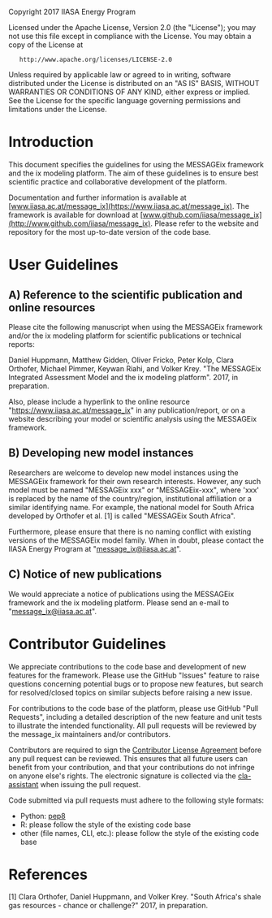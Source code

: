    Copyright 2017 IIASA Energy Program

   Licensed under the Apache License, Version 2.0 (the "License");
   you may not use this file except in compliance with the License.
   You may obtain a copy of the License at

       http://www.apache.org/licenses/LICENSE-2.0

   Unless required by applicable law or agreed to in writing, software
   distributed under the License is distributed on an "AS IS" BASIS,
   WITHOUT WARRANTIES OR CONDITIONS OF ANY KIND, either express or implied.
   See the License for the specific language governing permissions and
   limitations under the License.


Introduction
============

This document specifies the guidelines for using the MESSAGEix framework and the ix modeling platform.
The aim of these guidelines is to ensure best scientific practice and collaborative development of the platform.

Documentation and further information is available at [www.iiasa.ac.at/message_ix](https://www.iiasa.ac.at/message_ix).
The framework is available for download at [www.github.com/iiasa/message_ix](http://www.github.com/iiasa/message_ix).
Please refer to the website and repository for the most up-to-date version of the code base.


User Guidelines
===============

A) Reference to the scientific publication and online resources
---------------------------------------------------------------

Please cite the following manuscript when using the MESSAGEix framework and/or the ix modeling platform 
for scientific publications or technical reports:

  Daniel Huppmann, Matthew Gidden, Oliver Fricko, Peter Kolp, 
  Clara Orthofer, Michael Pimmer, Keywan Riahi, and Volker Krey. 
  "The MESSAGEix Integrated Assessment Model and the ix modeling platform". 
  2017, in preparation. 

Also, please include a hyperlink to the online resource "https://www.iiasa.ac.at/message_ix" 
in any publication/report, or on a website describing your model or scientific analysis using the MESSAGEix framework.

B) Developing new model instances
---------------------------------

Researchers are welcome to develop new model instances using the MESSAGEix framework 
for their own research interests. However, any such model must be named "MESSAGEix xxx" or "MESSAGEix-xxx",
where 'xxx' is replaced by the name of the country/region, institutional affiliation or a similar identifying name.
For example, the national model for South Africa developed by Orthofer et al. [1] is called "MESSAGEix South Africa".

Furthermore, please ensure that there is no naming conflict with existing versions of the MESSAGEix model family.
When in doubt, please contact the IIASA Energy Program at "message_ix@iiasa.ac.at".

C) Notice of new publications
-----------------------------

We would appreciate a notice of publications using the MESSAGEix framework and the ix modeling platform.
Please send an e-mail to "message_ix@iiasa.ac.at".


Contributor Guidelines
======================

We appreciate contributions to the code base and development of new features for the framework.
Please use the GitHub "Issues" feature to raise questions concerning potential bugs or to propose new features,
but search for resolved/closed topics on similar subjects before raising a new issue.

For contributions to the code base of the platform, please use GitHub "Pull Requests", 
including a detailed description of the new feature and unit tests to illustrate the intended functionality.
All pull requests will be reviewed by the message_ix maintainers and/or contributors.

Contributors are required to sign the [Contributor License Agreement](CONTRIBUTOR_LICENSE.txt)
before any pull request can be reviewed. This ensures that all future users can benefit
from your contribution, and that your contributions do not infringe on anyone else's rights.
The electronic signature is collected via the [cla-assistant](https://github.com/cla-assistant/)
when issuing the pull request.

Code submitted via pull requests must adhere to the following style formats:
 - Python: [pep8](https://www.python.org/dev/peps/pep-0008/)
 - R: please follow the style of the existing code base
 - other (file names, CLI, etc.): please follow the style of the existing code base


References
==========

[1] Clara Orthofer, Daniel Huppmann, and Volker Krey. "South Africa's shale gas resources - chance or challenge?"
2017, in preparation.
